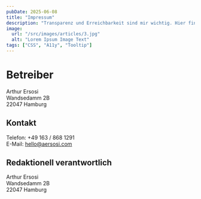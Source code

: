 ```yaml
---
pubDate: 2025-06-08
title: "Impressum"
description: "Transparenz und Erreichbarkeit sind mir wichtig. Hier findest du alle relevanten Daten auf einen Blick."
image:
  url: "/src/images/articles/3.jpg"
  alt: "Lorem Ipsum Image Text"
tags: ["CSS", "A11y", "Tooltip"]
---
```


# Betreiber

Arthur Ersosi <br/>
Wandsedamm 2B <br/>
22047 Hamburg

## Kontakt

Telefon: <span data-obfuscation="0">+49 163 / 868 1291</span> <br/>
E-Mail: <span data-obfuscation="0">hello@aersosi.com</span>

## Redaktionell verantwortlich
Arthur Ersosi <br/>
Wandsedamm 2B <br/>
22047 Hamburg

